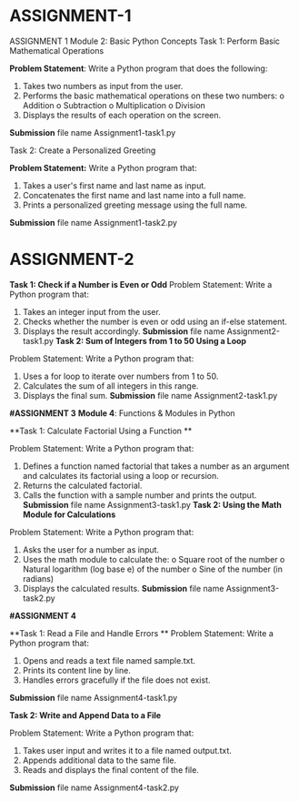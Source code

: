 # ASSIGNMENT-1
ASSIGNMENT 1 Module 2: Basic Python Concepts
Task 1: Perform Basic Mathematical Operations

**Problem Statement**: Write a Python program that does the following:
1.  Takes two numbers as input from the user.
2.  Performs the basic mathematical operations on these two numbers:
o	Addition
o	Subtraction
o	Multiplication
o	Division
3.  Displays the results of each operation on the screen.

**Submission** file name Assignment1-task1.py

Task 2: Create a Personalized Greeting

**Problem Statement:** Write a Python program that:
1.  Takes a user's first name and last name as input.
2.  Concatenates the first name and last name into a full name.
3.  Prints a personalized greeting message using the full name.

**Submission** file name Assignment1-task2.py

# ASSIGNMENT-2

**Task 1: Check if a Number is Even or Odd**
Problem Statement:  Write a Python program that:
1. 	Takes an integer input from the user.
2. 	Checks whether the number is even or odd using an if-else statement.
3. 	Displays the result accordingly.
**Submission** file name Assignment2-task1.py
**Task 2: Sum of Integers from 1 to 50 Using a Loop**
 
Problem Statement: Write a Python program that:
1.   Uses a for loop to iterate over numbers from 1 to 50.
2.   Calculates the sum of all integers in this range.
3.   Displays the final sum.
**Submission** file name Assignment2-task1.py

**#ASSIGNMENT 3** 
**Module 4**: Functions & Modules in Python 

**Task 1: Calculate Factorial Using a Function **


Problem Statement: Write a Python program that:

1.   Defines a function named factorial that takes a number as an argument and calculates its factorial using a loop or recursion.
2.   Returns the calculated factorial.
3.   Calls the function with a sample number and prints the output.
**Submission** file name Assignment3-task1.py
**Task 2: Using the Math Module for Calculations**
 
Problem Statement: Write a Python program that:
1.   Asks the user for a number as input.
2.   Uses the math module to calculate the:
o   Square root of the number
o   Natural logarithm (log base e) of the number
o   Sine of the number (in radians)
3.   Displays the calculated results.
**Submission** file name Assignment3-task2.py

**#ASSIGNMENT 4** 

**Task 1: Read a File and Handle Errors **
Problem Statement:  Write a Python program that:
1.   Opens and reads a text file named sample.txt.
2.   Prints its content line by line.
3.   Handles errors gracefully if the file does not exist.

**Submission** file name Assignment4-task1.py

**Task 2: Write and Append Data to a File**
 
Problem Statement: Write a Python program that:
1.   Takes user input and writes it to a file named output.txt.
2.   Appends additional data to the same file.
3.   Reads and displays the final content of the file.

**Submission** file name Assignment4-task2.py


